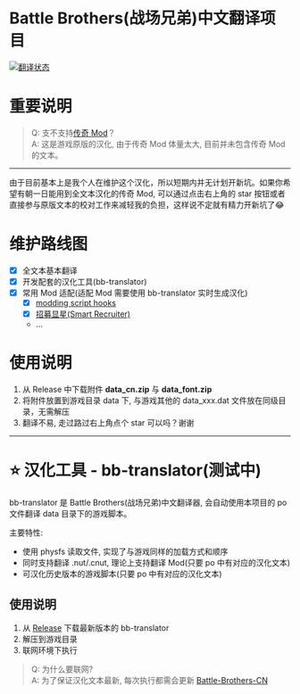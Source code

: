 Battle Brothers(战场兄弟)中文翻译项目
==========================================

<a href="http://battle-brothers-cn.shabbywu.cn/engage/Battle-Brothers-CN/zh_Hans/">
<img src="http://battle-brothers-cn.shabbywu.cn/widgets/Battle-Brothers-CN/zh_Hans/open-graph.png" alt="翻译状态" />
</a>

重要说明
==========================================
> Q: 支不支持[传奇 Mod](https://github.com/Battle-Brothers-Legends/Legends-Bugs/releases)？   
> A: 这是游戏原版的汉化, 由于传奇 Mod 体量太大, 目前并未包含传奇 Mod 的文本。   

---
由于目前基本上是我个人在维护这个汉化，所以短期内并无计划开新坑。如果你希望有朝一日能用到全文本汉化的传奇 Mod, 可以通过点击右上角的 star 按钮或者直接参与原版文本的校对工作来减轻我的负担，这样说不定就有精力开新坑了😂


维护路线图
==========================================
- [x] 全文本基本翻译
- [x] 开发配套的汉化工具(bb-translator) 
- [x] 常用 Mod 适配(适配 Mod 需要使用 bb-translator 实时生成汉化)
  - [x] [modding script hooks](https://www.nexusmods.com/battlebrothers/mods/42)
  - [x] [招募显星(Smart Recruiter)](https://www.nexusmods.com/battlebrothers/mods/172)
  - ...

使用说明
==========================================
1. 从 Release 中下载附件 **data_cn.zip** 与 **data_font.zip**
2. 将附件放置到游戏目录 data 下, 与游戏其他的 data_xxx.dat 文件放在同级目录，无需解压
3. 翻译不易, 走过路过右上角点个 star 可以吗？谢谢

---
⭐️ 汉化工具 - bb-translator(测试中)
==========================================
bb-translator 是 Battle Brothers(战场兄弟)中文翻译器, 会自动使用本项目的 po 文件翻译 data 目录下的游戏脚本。

主要特性:
- 使用 physfs 读取文件, 实现了与游戏同样的加载方式和顺序
- 同时支持翻译 .nut/.cnut, 理论上支持翻译 Mod(只要 po 中有对应的汉化文本)
- 可汉化历史版本的游戏脚本(只要 po 中有对应的汉化文本)

## 使用说明
1. 从 [Release](https://github.com/BattleBrothersGameCN/Release/releases) 下载最新版本的 bb-translator
2. 解压到游戏目录
3. 联网环境下执行

> Q: 为什么要联网?   
> A: 为了保证汉化文本最新, 每次执行都需会更新 [Battle-Brothers-CN](https://github.com/shabbywu/Battle-Brothers-CN)


